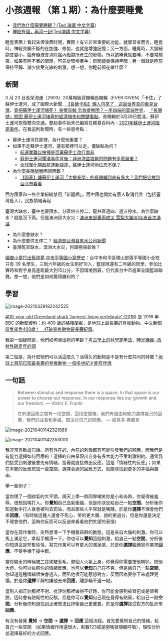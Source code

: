 # 小孩週報 （第１期）：為什麼要睡覺

- [我們為什麼需要睡眠？(Ted 演講 中文字幕)](https://youtu.be/QfUx5xBHTbo)
- [睡眠有理，再添一記(Ted演講 中文字幕)](https://youtu.be/eWHkZY40DRs) 

睡覺表面上看起來很浪費時間，實際上有它非常重要的功能。就學習者而言，睡覺時，神經突觸不斷的在加強、修剪，也就是增強記憶；另一方面，睡覺時，大腦細胞會變小，腦脊髓液會清除腦內細胞所產生的廢物。所以該睡覺就要睡，不要常熬夜。如果有睡不著的問題，可先從環境著手：房間儘量保持黑暗；另一個就是睡前保持平靜、減少接受光線的刺激，想一想，你睡前都在做什麼？

## 新聞

3 月 23 日長榮海運（2603）20萬噸級貨櫃輪長賜輪（EVER GIVEN）「卡住」了蘇伊士運河，成了國際大新聞…[【長榮卡船】懶人包來了　這回世界真的看見台灣](https://tw.appledaily.com/property/20210324/CE4VJECRCJDMPEJKU73WF2FXYM/)、[竟把蘇伊士運河堵死！ 長榮貨輪 怎救援脫困？－李四端的雲端世界](https://youtu.be/6e7dauCdlrI)、 [「長賜號」脫困 蘇伊士運河堵塞的經濟損失和關鍵看點](https://www.bbc.com/zhongwen/trad/world-56563579)。長賜輪於3月29日脫淺，蘇伊士運河恢復雙向交通。整起事件始末已編寫在維基百科內 - [2021年蘇伊士運河阻塞事件](https://zh.wikipedia.org/wiki/2021%E5%B9%B4%E8%98%87%E4%BC%8A%E5%A3%AB%E9%81%8B%E6%B2%B3%E9%98%BB%E5%A1%9E%E4%BA%8B%E4%BB%B6)。在看這則新聞時，有一些思考點：

  - 蘇伊士運河在那裡，為什麼他重要？
  - 如果不走蘇伊士運河，還有那裡可以走，優缺點為何？
    - [航運業難以抉擇是否棄蘇伊士改行南非](https://www.hk01.com/01%E8%A7%80%E9%BB%9E/604560/%E8%88%AA%E9%81%8B%E6%A5%AD%E9%9B%A3%E4%BB%A5%E6%8A%89%E6%93%87%E6%98%AF%E5%90%A6%E6%A3%84%E8%98%87%E4%BC%8A%E5%A3%AB%E6%94%B9%E8%A1%8C%E5%8D%97%E9%9D%9E)
    - [蘇伊士運河擱淺事件背後：非洲海盜猖獗的問題有多麼嚴重？](https://www.gvm.com.tw/article/78732)
    - [全球暖化開啟航運新競逐，蘇伊士運河地位恐不保？](https://technews.tw/2021/03/31/global-warming-opens-a-new-competition-for-shipping/)
 - 為什麼長賜號脫困很困難？
   	- [【圖表】讓蘇伊士運河「大排長榮」的長賜輪到底有多大？我們把它放到台北市看看 ](https://www.thenewslens.com/article/148911)



西方國家和一些企業紛紛禁用「新疆棉」，而中國也開始有藝人取消代言（包括臺灣藝人），民族情緒再起



臺灣大缺水，臺中也要限水，分區供五停二，龍井區週四、週五停水。為什麼缺水？就是沒下雨。但是澳洲卻大水災：[澳洲東部豪雨成災 雪梨大壩30年來首次滿溢](https://news.ttv.com.tw/news/11003210001400W)

  - 為什麼會缺水？
  - 為什麼要供五停二？ [經濟部台灣自來水公司新聞 ](https://www.moea.gov.tw/MNS/populace/news/News.aspx?kind=1&menu_id=40&news_id=93642)
  - 臺灣乾旱缺水，澳洲大水災，何謂極端氣候？

[偏鄉小童打出籃球夢 中市平等國小寫歷史](https://www.cna.com.tw/news/aspt/202103180287.aspx)：台中市和平區環山部落平等國小全校只有 39 名學生，三到六年級的女生剛好10人，籃球隊還有二年級的同學，參加比賽時和對手身高差距最大到15公分，不因環境困窘，仍代表台中市進軍全國籃球聯賽。想一想，他們是如何獲得勝利的？

## 學習

![image-20210329182242525](https://i.imgur.com/fkpykqF.png)

[400-year-old Greenland shark ‘longest-living vertebrate’ (2016)](https://www.bbc.com/news/science-environment-37047168) 是 2016 年 BBC 的新聞資料：約 400 歲的格陵蘭鯊，是地球上最長壽的脊椎動物。中文新聞 [這隻鯊魚400歲！　打破脊椎動物最長壽紀錄](https://www.upmedia.mg/news_info.php?SerialNo=2195)。

我第一個疑問是，他們如何測出牠的年齡？[考古學上的科學定年法](https://ejournal.stpi.narl.org.tw/sd/download?source=10612-04.pdf&vlId=96dfb3d29c44433f97e17d5f6e6d524f&nd=1&ds=1)、[時光機器─放射性碳定年的調](https://highscope.ch.ntu.edu.tw/wordpress/?p=14058)

第二個是，為什麼牠們可以活這麼久？活得久的動物是不是有什麼共同的特徵？[地球上目前已知最長壽的脊椎動物 一個多世紀才能有伴侶](https://www.ntdtv.com/b5/2020/07/26/a102902832.html)

## 一句話

> Between stimulus and response there is a space. In that space is our power to choose our response. In our response lies our growth and our freedom. ― Viktor E. Frankl 
>
> 在刺激回應之間有一段空間，這段空間裡，我們有自由和能力選擇自己的回應，我們的成長和幸福，取決於自己的回應。 ― 維克多·弗蘭克

![image-20210401142321889](https://i.imgur.com/XcfYZbu.png)

![image-20210401142353000](https://i.imgur.com/9NXpYaS.png)

我非常喜歡這句話。所有外在的、內在的刺激都有可能引發我們的回應，而我們是有能力選擇如何回應的！選擇的自由呈現出自身有多大能力不受刺激制約。通常我們接受到刺激後會先有情緒，接著就直接做出反應，這是「情緒性的反應」；如果在本能的反應前加一些空間，選擇合適的回應方式，就能尋找到更多的幸福與自由。

舉一些例子：

當你理了一個帥氣的大平頭，隔天上學一群同學嘲笑你是小和尚時，你覺得被羞辱，很想回嘴打人。你**覺知**自己血氣衝腦，但是你決定給自己一點**空間**，分析後你知道動手打人後會被叫去罰站，而且那些人平常就是嘴賤，於是你**選擇**不理會他們來**回應**。（有時候這種人還會不死心，笑的更大聲、說的更過分，但是你還是決定不理會他們，這時你反而可以反過來看看他們失望的表情)

當你在寫作業時，突然想滑一下手機看班群的動態，這是來自大腦的刺激。你可以馬上滿足它，拿起手機滑一下。你也可以**覺知**這個刺激，給自己一點**空間**，分析後你知道這是短暫愉悅，寫完作業可以有更大的滿足感，於是你**選擇**繼續寫作業來**回應**，不受手機干擾中斷。

當你開車的時候被三寶駕駛惹毛，整個人火氣上身，你覺得你需要按他喇叭、閃他大燈。你可以依照你的情緒反應，也可以**覺知**自己在不爽，但是給自己一點**空間**，你知道這種情緒很快會過去，而叭他很可能惹怒對方，反而因為要停下來處理更慢。於是你**選擇**平靜的讓他去來**回應**，離那輛車遠一點。

當別人指正你那裡不對、批評你那裡做得不好時，你可能會感到被冒犯或是很丟臉，這時會有防衛性的反駁。但是你可以**覺知**自己現在覺得有點窘，給自己一點**空間**，分析後你知道找到正確做法比捍衛自己更重要，於是你**選擇**接受對方的批評來**回應**。

有沒有發覺 **覺知** → **空間** → **選擇** → **回應** 這個流程。首先要覺知自己的情緒，給自己一些空間 （如果情緒作用還很大，默數123或是閉嘴抵顎觀呼吸），理性分析並選擇最好的方式回應。